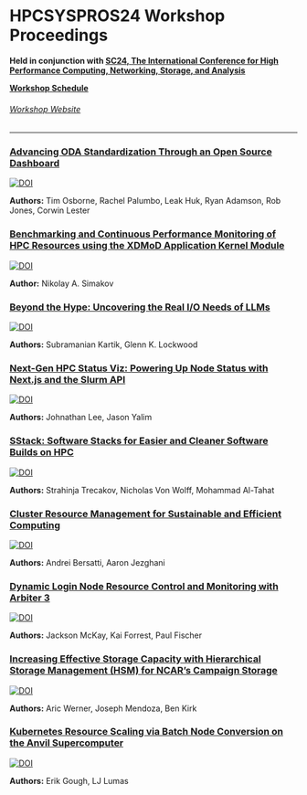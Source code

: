 # HPCSYSPROS24 Workshop Proceedings
**Held in conjunction with [SC24, The International Conference for High Performance Computing, Networking, Storage, and Analysis](https://sc24.supercomputing.org/)**

**[Workshop Schedule](https://sc24.conference-program.com/session/?sess=sess770)**

###### [Workshop Website](http://sighpc-syspros.org/workshops/2024/)

---
### [Advancing ODA Standardization Through an Open Source Dashboard](https://github.com/HPCSYSPROS/Workshop24/tree/main/Advancing_ODA_Standardization_Through_An_Open_Source_Dashboard)

[![DOI](https://zenodo.org/badge/DOI/10.5281/zenodo.15724831.svg)](https://doi.org/10.5281/zenodo.15724831)

**Authors:** Tim Osborne, Rachel Palumbo, Leak Huk, Ryan Adamson, Rob Jones, Corwin Lester


### [Benchmarking and Continuous Performance Monitoring of HPC Resources using the XDMoD Application Kernel Module](https://github.com/HPCSYSPROS/Workshop24/tree/main/Benchmarking_and_continuous_Performance_monitoring_of_HPC_resources_using_XDMOD_application_kernel_module)

[![DOI](https://zenodo.org/badge/DOI/10.5281/zenodo.15724847.svg)](https://doi.org/10.5281/zenodo.15724847)

**Author:** Nikolay A. Simakov 


### [Beyond the Hype: Uncovering the Real I/O Needs of LLMs](https://github.com/HPCSYSPROS/Workshop24/tree/main/Beyond_the_Hype-Uncovering_the_real_IO_Needs_of_LLMs)

[![DOI](https://zenodo.org/badge/DOI/10.5281/zenodo.15724856.svg)](https://doi.org/10.5281/zenodo.15724856)

**Authors:** Subramanian Kartik, Glenn K. Lockwood


### [Next-Gen HPC Status Viz: Powering Up Node Status with Next.js and the Slurm API](https://github.com/HPCSYSPROS/Workshop24/tree/main/Next-Gen_HPC_Status_Viz-Powering_Up_Node_Status_with_Next.js_and_the_Slurm_API)

[![DOI](https://zenodo.org/badge/DOI/10.5281/zenodo.7320217.svg)](https://doi.org/10.5281/zenodo.7320217)

**Authors:** Johnathan Lee, Jason Yalim


### [SStack: Software Stacks for Easier and Cleaner Software Builds on HPC](https://github.com/HPCSYSPROS/Workshop24/tree/main/SStack-software_stacks_for_easier_and_cleaner_software_builds_on_HPC)

[![DOI](https://zenodo.org/badge/DOI/10.5281/zenodo.7320227.svg)](https://doi.org/10.5281/zenodo.7320227)

**Authors:** Strahinja Trecakov, Nicholas Von Wolff, Mohammad Al-Tahat


### [Cluster Resource Management for Sustainable and Efficient Computing](https://github.com/HPCSYSPROS/Workshop24/tree/main/cluster_resource_management_for_sustainable_and_efficient_computing)

[![DOI](https://zenodo.org/badge/DOI/10.5281/zenodo.7320231.svg)](https://doi.org/10.5281/zenodo.7320231)

**Authors:** Andrei Bersatti, Aaron Jezghani


### [Dynamic Login Node Resource Control and Monitoring with Arbiter 3](https://github.com/HPCSYSPROS/Workshop24/tree/main/dynamic_login_node_resource_control_and_monitoring_with_arbriter3)

[![DOI](https://zenodo.org/badge/DOI/10.5281/zenodo.7320231.svg)](https://doi.org/10.5281/zenodo.7320231)

**Authors:** Jackson McKay, Kai Forrest, Paul Fischer


### [Increasing Effective Storage Capacity with Hierarchical Storage Management (HSM) for NCAR’s Campaign Storage](https://github.com/HPCSYSPROS/Workshop24/tree/main/effective_storage_capacity_with_hierarchical_storage_management_HSM_for_NCARs_campaign_storage)

[![DOI](https://zenodo.org/badge/DOI/10.5281/zenodo.7320231.svg)](https://doi.org/10.5281/zenodo.7320231)

**Authors:** Aric Werner, Joseph Mendoza, Ben Kirk


### [Kubernetes Resource Scaling via Batch Node Conversion on the Anvil Supercomputer](https://github.com/HPCSYSPROS/Workshop24/tree/main/kubernetes_resource_scaling_via_batch_node_conversion_on_the_Anvil_supercomputer)

[![DOI](https://zenodo.org/badge/DOI/10.5281/zenodo.7320231.svg)](https://doi.org/10.5281/zenodo.7320231)

**Authors:** Erik Gough, LJ Lumas
